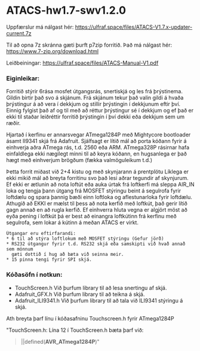 # ATACS-hw1.7-swv1.2.0
 
Uppfærslur má nálgast hér: https://ulfraf.space/files/ATACS-V1.7.x-updater-current.7z

Til að opna 7z skránna gæti þurft p7zip forritið. Það má nálgast hér: https://www.7-zip.org/download.html

Leiðbeiningar: https://ulfraf.space/files/ATACS-Manual-V1.pdf


### Eiginleikar:

Forritið stýrir 6rása mosfet útgangsrás, snertiskjá og les frá þrýstinema. Gildin birtir það svo á skjánum.
Frá skjánum tekur það valin gildi á hvaða þrýstingur á að vera í dekkjum og stillir þrýstingin í dekkjunum eftir því. Einnig fylgist það af og til með
að réttur þrýstingur sé í dekkjum og ef það er ekki til staðar leiðréttir forritið
þrýstingin í því dekki eða dekkjum sem um ræðir.

Hjartað í kerfinu er annarsvegar ATmega1284P með Mightycore bootloader ásamt II9341 skjá frá Adafruit. Sjálfsagt er lítið mál að porta kóðann fyrir á einhverja aðra ATmega rás, t.d. 2560 eða ARM. ATmega328P rásirnar hafa einfaldlega ekki nægilegt minni til að keyra kóðann, en hugsanlega er það hægt með einhverjum brögðum (fækka valmöguleikum t.d.)

Þetta forrit miðast við 2+4 kistu og með skynjarann á prentplötu
Líklega er ekki mikið mál að breyta forritinu svo það lesi aðrar
tegundir af skynjurum. Ef ekki er ætlunin að nota loftút eða auka úrtak frá
loftkerfi má sleppa AIR_IN loka og tengja þann útgang frá MOSFET stýringu beint
á segulrofa fyrir loftdælu og spara þannig bæði einn loftloka og aflestunarloka
fyrir loftdælu. Athugið að EKKI er mælst til þess að nota kerfið með loftkút, það gerir lítið gagn
annað en að rugla kerfið. Ef einhverra hluta vegna er algjört möst að eyða pening í loftkút þá er best
að einangra loftkútinn frá kerfinu með segulrofa, sem lokar á kútinn á meðan ATACS er virkt.

    Útgangar eru eftirfarandi:
    * 6 til að stýra loftlokum með MOSFET stýringu (Gefur jörð)
    * RS232 útgangur fyrir t.d. RS232 skjá eða samskipti við hvað annað sem mönnum
      gæti dottið í hug að bæta við seinna meir.
    * 15 pinna tengi fyrir SPI skjá.

### Kóðasöfn í notkun:
* TouchScreen.h  Við þurfum library til að lesa snertingu af skjá.
* Adafruit_GFX.h  Við þurfum library til að teikna á skjá.
* Adafruit_ILI9341.h  Við þurfum library til að tala við ILI9341 stýringu á skjá.


Ath breyta þarf línu í kóðasafninu Touchscreen.h fyrir ATmega1284P

"TouchScreen.h: Lína 12 í TouchScreen.h bæta þarf við:
>||defined(__AVR_ATmega1284P__)"
